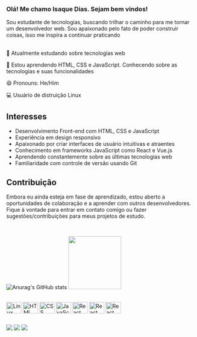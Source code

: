 ### Olá! Me chamo Isaque Dias. Sejam bem vindos!

<div>Sou estudante de tecnologias, buscando trilhar o caminho para me tornar um desenvolvedor web. Sou apaixonado pelo fato de poder construir coisas, isso me inspira a continuar praticando</div>

<div>

 <p><br>💼 Atualmente estudando sobre tecnologias web</p>
 <p>📙 Estou aprendendo HTML, CSS e JavaScript. Conhecendo sobre as tecnologias e suas funcionalidades</p>
 <p>😄 Pronouns: He/Him</p>
 <p>💻 Usuário de distruição Linux</p>

 </div>
 
 ## Interesses
 
 <div>
 
- Desenvolvimento Front-end com HTML, CSS e JavaScript
- Experiência em design responsivo
- Apaixonado por criar interfaces de usuário intuitivas e atraentes
- Conhecimento em frameworks JavaScript como React e Vue.js
- Aprendendo constantemente sobre as últimas tecnologias web
- Familiaridade com controle de versão usando Git
 
 </div>
 
 ## Contribuição
 
<div>
 <p>Embora eu ainda esteja em fase de aprendizado, estou aberto a oportunidades de colaboração e a aprender com outros desenvolvedores. Fique à vontade para entrar em contato comigo ou fazer sugestões/contribuições para meus projetos de estudo.</p>
</div>

<br>

![Anurag's GitHub stats](https://github-readme-stats.vercel.app/api?username=Kako-ID&show_icons=true&theme=dracula)
<img height="140em" src="https://github-readme-stats.vercel.app/api/top-langs/?username=Kako-ID&layout=compact&langs_count=7&theme=apprentice"/>
</div>

<div style="display: inline_block; text-decoration: none"><br>
 
 <img align="center" alt="Linux" height="30" width="40" src="https://cdn.jsdelivr.net/gh/devicons/devicon/icons/linux/linux-original.svg" style="max-width: 100%;">
 
 <img align="center" alt="HTML" height="30" width="40" src="https://cdn.jsdelivr.net/gh/devicons/devicon/icons/html5/html5-original.svg">
 
 <img align="center" alt="CSS" height="30" width="40" src="https://cdn.jsdelivr.net/gh/devicons/devicon/icons/css3/css3-original.svg">
 
 <img align="center" alt="JavaScript" height="30" width="40" src="https://cdn.jsdelivr.net/gh/devicons/devicon/icons/javascript/javascript-original.svg">
 
 <img align="center" alt="React" height="30" width="40" src="https://cdn.jsdelivr.net/gh/devicons/devicon/icons/react/react-original.svg">
 
 <img align="center" alt="React" height="30" width="40" src="https://cdn.jsdelivr.net/gh/devicons/devicon/icons/nodejs/nodejs-original-wordmark.svg">
 
 <img align="center" alt="React" height="30" width="40" src="https://cdn.jsdelivr.net/gh/devicons/devicon/icons/microsoftsqlserver/microsoftsqlserver-plain.svg">
  
</div>

##

<div> 
  <a href = "mailto:isaquedias0701@gmail.com"><img src="https://img.shields.io/badge/-Gmail-%23333?style=for-the-badge&logo=gmail&logoColor=white" target="_blank"></a>
  <a href="https://br.linkedin.com/in/isaque-dias-santos-435a3714a" target="_blank"><img src="https://img.shields.io/badge/-LinkedIn-%230077B5?style=for-the-badge&logo=linkedin&logoColor=white" target="_blank"></a> 
   <a href="mailto:isaquedias0701@protonmail.com" target="_blank"><img src="https://img.shields.io/badge/ProtonMail-8B89CC?style=for-the-badge&logo=protonmail&logoColor=white" target="_blank"></a>    
</div>
